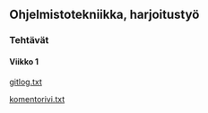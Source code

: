 ## Ohjelmistotekniikka, harjoitustyö

### Tehtävät

#### Viikko 1

[gitlog.txt](https://github.com/Ozath/ot-harjoitustyo/blob/master/laskarit/viikko1/gitlog.txt)

[komentorivi.txt](https://github.com/Ozath/ot-harjoitustyo/blob/master/laskarit/viikko1/komentorivi.txt)
